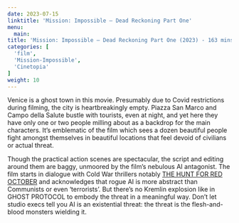 ```yaml
---
date: 2023-07-15
linktitle: 'Mission: Impossible – Dead Reckoning Part One'
menu:
  main:
title: 'Mission: Impossible – Dead Reckoning Part One (2023) - 163 mins'
categories: [
  'film',
  'Mission-Impossible',
  'Cinetopia'
]
weight: 10
---
```


Venice is a ghost town in this movie. Presumably due to Covid restrictions during filming, the city is heartbreakingly empty. Piazza San Marco and Campo della Salute bustle with tourists, even at night, and yet here they have only one or two people milling about as a backdrop for the main characters. It’s emblematic of the film which sees a dozen beautiful people fight amongst themselves in beautiful locations that feel devoid of civilians or actual threat. 

Though the practical action scenes are spectacular, the script and editing around them are baggy, unmoored by the film’s nebulous AI antagonist. The film starts in dialogue with Cold War thrillers notably [THE HUNT FOR RED OCTOBER](https://reviewsperminute.simonxix.com/posts/red_october/) and acknowledges that rogue AI is more abstract than Communists or even ‘terrorists’. But there’s no Kremlin explosion like in GHOST PROTOCOL to embody the threat in a meaningful way. Don’t let studio execs tell you AI is an existential threat: the threat is the flesh-and-blood monsters wielding it.

